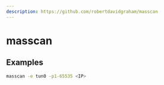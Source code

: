 ```yaml
---
description: https://github.com/robertdavidgraham/masscan
---
```


# masscan

## Examples

```bash
masscan -e tun0 -p1-65535 <IP>
```
